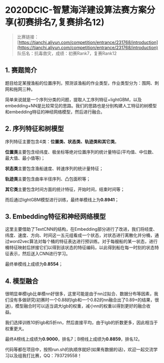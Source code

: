 # 2020DCIC-智慧海洋建设算法赛方案分享(初赛排名7,复赛排名12)

> 比赛链接：[https://tianchi.aliyun.com/competition/entrance/231768/introduction](https://tianchi.aliyun.com/competition/entrance/231768/introduction)  
> 队伍名：抗毒救灾，成绩：初赛Rank7，复赛Rank12

## 1. 赛题简介
题目给定某搜渔船的位置序列，预测该渔船的作业类型，作业类型分为：围网、刺网和拖网三种。

简单来说就是一个序列分类的问题，提取人工序列特征+lightGBM，以及embedding+NN是比较常见的思路。我们的思路也是分别构建人工特征的树模型和embedding特征的神经网络模型，然后进行融合。

## 2. 序列特征和树模型
序列特征主要包含4类：**位置类、状态类、轨迹类和其它类**。

**位置类**主要包含经纬度、极坐标等绝对位置序列的统计量特征(平均值、中位数、最大值、最小值等)；

**状态类**主要包含渔船速度、转速序列的统计量特征；

**轨迹类**主要包含曲率半径序列、凸包面积等；

**其它类**主要包含时间方面的统计特征，开始时间，结束时间等；

而后通过lightGBM模型进行训练，最终单模线上为**0.8941**；

## 3. Embedding特征和神经网络模型
这里主要借助了TextCNN的结构，在Embedding部分进行了改进，我们将经度、纬度、速度、方向、时间这一五元组看成一个状态，对状态进行离散化并分桶，通过word2vec算法对每个桶的特征表达进行预训练。对于每艘船的某一状态，进行桶特征映射后拼接它们以得到该状态的特征编码，以此得到船在每一时刻的状态特征表示，然后送入CNN进行学习。

最终单模线上成绩为**0.8554**；

## 4. 模型融合
很明显单模lgb比单模nn好很多，这里可能是由于nn过拟合、数据分布等因素，我们没有多做研究(初赛时一个0.88的lgb和一个0.82的nn融合出了0.89+的结果，很迷)，模型融合时可以适当调大lgb的权重，减小nn的权重以得到更好的融合收益。

我们选择训练10折lgb和5折nn，然后直接平均，由于lgb的折数更多，因此相当于权重更大。

最终A榜线上成绩为**0.9000**，排名7；B榜线上成绩为**0.8859**，排名12。

代码等都在项目中，按照run.sh的执顺序就好(如果有数据的话)，欢迎一起交流学习以及组我打比赛，QQ：793729558！
